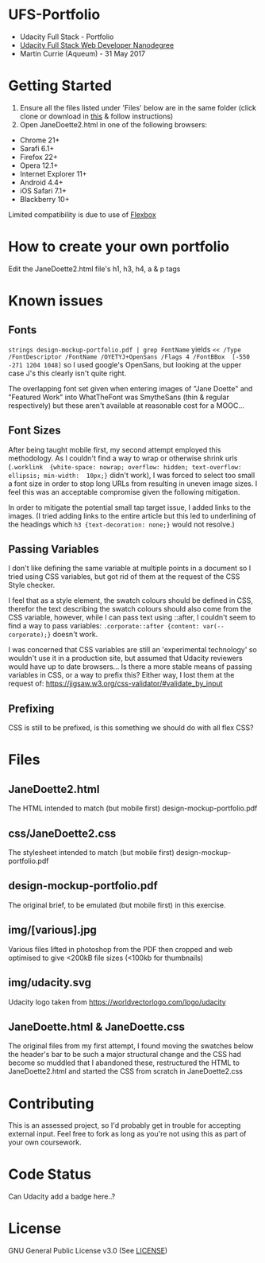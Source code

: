 # UFS-Portfolio
- Udacity Full Stack - Portfolio
- [Udacity Full Stack Web Developer Nanodegree](
https://www.udacity.com/course/full-stack-web-developer-nanodegree--nd004) 
- Martin Currie (Aqueum) - 31 May 2017

# Getting Started
1. Ensure all the files listed under 'Files' below are in the same folder
(click clone or download in [this](https://github.com/Aqueum/UFS-Portfolio) 
& follow instructions)
2. Open JaneDoette2.html in one of the following browsers:
- Chrome 21+
- Sarafi 6.1+
- Firefox 22+
- Opera 12.1+
- Internet Explorer 11+
- Android 4.4+
- iOS Safari 7.1+
- Blackberry 10+

Limited compatibility is due to use of [Flexbox](
https://css-tricks.com/snippets/css/a-guide-to-flexbox/)

# How to create your own portfolio
Edit the JaneDoette2.html file's h1, h3, h4, a & p tags

# Known issues
## Fonts
`strings design-mockup-portfolio.pdf | grep FontName`
yields
`<< /Type /FontDescriptor /FontName /OYETYJ+OpenSans /Flags 4 /FontBBox 
[-550 -271 1204 1048]`
so I used google's OpenSans, but looking at the upper case J's this clearly
isn't quite right.

The overlapping font set given when entering images of "Jane Doette" and 
"Featured Work" into WhatTheFont was SmytheSans (thin & regular respectively)
but these aren't available at reasonable cost for a MOOC...

## Font Sizes
After being taught mobile first, my second attempt employed this methodology.
As I couldn't find a way to wrap or otherwise shrink urls (`.worklink 
{white-space: nowrap; overflow: hidden; text-overflow: ellipsis; min-width: 
10px;}` didn't work), I was forced to select too small a font size in order 
to stop long URLs from resulting in uneven image sizes.  I feel this was an 
acceptable compromise given the following mitigation.

In order to mitigate the potential small tap target issue, I added links to the
images.  (I tried adding links to the entire article but this led to 
underlining of the headings which `h3 {text-decoration: none;}` would not 
resolve.)

## Passing Variables
I don't like defining the same variable at multiple points in a document 
so I tried using CSS variables, but got rid of them at the request of the 
CSS Style checker.

I feel that as a style element, the swatch colours should be defined in CSS, 
therefor the text describing the swatch colours should also come from the CSS
variable, however, while I can pass text using ::after, I couldn't seem to find 
a way to pass variables:
`.corporate::after {content: var(--corporate);}` 
doesn't work.

I was concerned that CSS variables are still an 'experimental technology' so 
wouldn't use it in a production site, but assumed that Udacity reviewers would 
have up to date browsers...  Is there a more stable means of passing variables
 in CSS, or a way to prefix this?
Either way, I lost them at the request of: 
https://jigsaw.w3.org/css-validator/#validate_by_input
 
## Prefixing
CSS is still to be prefixed, is this something we should do with all flex CSS?

# Files
## JaneDoette2.html
The HTML intended to match (but mobile first) design-mockup-portfolio.pdf

## css/JaneDoette2.css
The stylesheet intended to match (but mobile first) design-mockup-portfolio.pdf

## design-mockup-portfolio.pdf
The original brief, to be emulated (but mobile first) in this exercise.

## img/[various].jpg
Various files lifted in photoshop from the PDF then cropped and web optimised
to give <200kB file sizes (<100kb for thumbnails)

## img/udacity.svg
Udacity logo taken from https://worldvectorlogo.com/logo/udacity

## JaneDoette.html & JaneDoette.css
The original files from my first attempt, I found moving the swatches below the
header's bar to be such a major structural change and the CSS had become so 
muddled that I abandoned these, restructured the HTML to JaneDoette2.html and 
started the CSS from scratch in JaneDoette2.css


# Contributing
This is an assessed project, so I'd probably get in trouble for accepting 
external input.
Feel free to fork as long as you're not using this as part of your own 
coursework.

# Code Status
Can Udacity add a badge here..?

# License
GNU General Public License v3.0
(See [LICENSE](https://github.com/Aqueum/UFS-Portfolio/blob/master/LICENSE))
